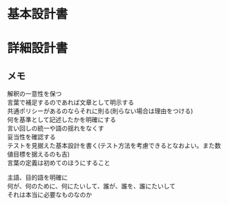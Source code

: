 # 基本設計書
# 詳細設計書

## メモ
解釈の一意性を保つ  
言葉で補足するのであれば文章として明示する  
共通ポリシーがあるのならそれに則る(則らない場合は理由をつける)  
何を基準として記述したかを明確にする  
言い回しの統一や語の揺れをなくす  
妥当性を確認する  
テストを見据えた基本設計を書く(テスト方法を考慮できるとなおよい。また数値目標を据えるのも吉)  
言葉の定義は初めてのほうにすること  

主語、目的語を明確に  
何が、何のために、何にたいして、誰が、誰を、誰にたいして  
それは本当に必要なものなのか
